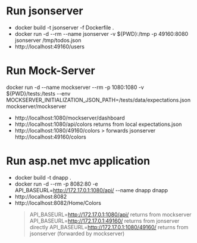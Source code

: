 

# Run jsonserver
* docker build -t jsonserver -f Dockerfile .
* docker run -d --rm --name jsonserver -v ${PWD}:/tmp -p 49160:8080 jsonserver /tmp/todos.json
* http://localhost:49160/users

# Run Mock-Server
docker run -d --name mockserver --rm -p 1080:1080 -v ${PWD}/tests:/tests --env MOCKSERVER_INITIALIZATION_JSON_PATH=/tests/data/expectations.json mockserver/mockserver

* http://localhost:1080/mockserver/dashboard
* http://localhost:1080/api/colors returns from local expectations.json
* http://localhost:1080/49160/colors > forwards jsonserver http://localhost:49160/colors

# Run asp.net mvc application
* docker build -t dnapp .
* docker run -d --rm -p 8082:80 -e API_BASEURL=http://172.17.0.1:1080/api/ --name dnapp dnapp
* http://localhost:8082
* http://localhost:8082/Home/Colors 
    > API_BASEURL=http://172.17.0.1:1080/api/ returns from mockserver
    > API_BASEURL=http://172.17.0.1:49160/ returns from jonserver directly
    > API_BASEURL=http://172.17.0.1:1080/49160/ returns from jsonserver (forwarded by mockserver)